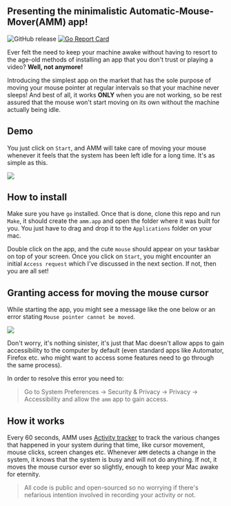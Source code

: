 ## Presenting the minimalistic Automatic-Mouse-Mover(AMM) app!

![GitHub release](https://img.shields.io/github/release/prashantgupta24/automatic-mouse-mover.svg)
[![Go Report Card](https://goreportcard.com/badge/github.com/prashantgupta24/automatic-mouse-mover)](https://goreportcard.com/report/github.com/prashantgupta24/automatic-mouse-mover)

Ever felt the need to keep your machine awake without having to resort to the age-old methods of installing an app that you don't trust or playing a video? **Well, not anymore!**

Introducing the simplest app on the market that has the sole purpose of moving your mouse pointer at regular intervals so that your machine never sleeps! And best of all, it works **ONLY** when you are not working, so be rest assured that the mouse won't start moving on its own without the machine actually being idle.

## Demo

You just click on `Start`, and AMM will take care of moving your mouse whenever it feels that the system has been left idle for a long time. It's as simple as this. 

![](https://github.com/prashantgupta24/automatic-mouse-mover/tree/master/resources/amm-demo.gif)

## How to install

Make sure you have `go` installed. Once that is done, clone this repo and run `Make`, it should create the `amm.app` and open the folder where it was built for you. You just have to drag and drop it to the `Applications` folder on your mac. 

Double click on the app, and the cute `mouse` should appear on your taskbar on top of your screen. Once you click on `Start`, you might encounter an initial `Access request` which I've discussed in the next section. If not, then you are all set! 

## Granting access for moving the mouse cursor

While starting the app, you might see a message like the one below or an error stating `Mouse pointer cannot be moved`.

![](https://github.com/prashantgupta24/automatic-mouse-mover/tree/master/resources/request.jpg)

Don't worry, it's nothing sinister, it's just that Mac doesn't allow apps to gain accessibility to the computer by default (even standard apps like Automator, Firefox etc. who might want to access some features need to go through the same process).

In order to resolve this error you need to:

> Go to System Preferences -> Security & Privacy -> Privacy -> Accessibility and allow the `amm` app to gain access.

## How it works

Every 60 seconds, AMM uses [Activity tracker](https://github.com/prashantgupta24/activity-tracker) to track the various changes that happened in your system during that time, like cursor movement, mouse clicks, screen changes etc. Whenever `AMM` detects a change in the system, it knows that the system is busy and will not do anything. If not, it moves the mouse cursor ever so slightly, enough to keep your Mac awake for eternity.

> All code is public and open-sourced so no worrying if there's nefarious intention involved in recording your activity or not.
